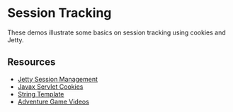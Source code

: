 Session Tracking
=================================================

These demos illustrate some basics on session tracking using cookies and Jetty. 

## Resources ##

- [Jetty Session Management](http://www.eclipse.org/jetty/documentation/current/session-management.html)
- [Javax Servlet Cookies](http://docs.oracle.com/javaee/7/api/javax/servlet/http/Cookie.html)
- [String Template](http://www.stringtemplate.org/)
- [Adventure Game Videos](https://www.youtube.com/playlist?list=PLm6V-0HXZmF1CKRtwPBPli05W51srMZpH)